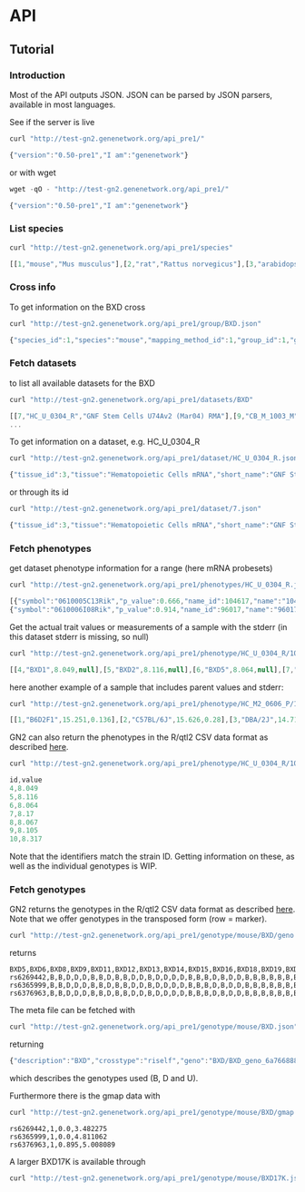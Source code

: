 # API

## Tutorial

### Introduction

Most of the API outputs JSON. JSON can be parsed by JSON parsers,
available in most languages.

See if the server is live

```js
curl "http://test-gn2.genenetwork.org/api_pre1/"

{"version":"0.50-pre1","I am":"genenetwork"}
```

or with wget

```js
wget -qO - "http://test-gn2.genenetwork.org/api_pre1/"

{"version":"0.50-pre1","I am":"genenetwork"}
```

### List species

```js
curl "http://test-gn2.genenetwork.org/api_pre1/species"

[[1,"mouse","Mus musculus"],[2,"rat","Rattus norvegicus"],[3,"arabidopsis","Arabidopsis thaliana"],[4,"human","Homo sapiens"],[5,"barley","Hordeum vulgare"],[6,"drosophila","Drosophila melanogaster"],[7,"macaque monkey","Macaca mulatta"],[8,"soybean","Soybean"],[9,"tomato","Tomato"]]
```

### Cross info

To get information on the BXD cross

```js
curl "http://test-gn2.genenetwork.org/api_pre1/group/BXD.json"

{"species_id":1,"species":"mouse","mapping_method_id":1,"group_id":1,"group":"BXD","genetic_type":"riset","chr_info":[["1",197195432],["2",181748087],["3",159599783],["4",155630120],["5",152537259],["6",149517037],["7",152524553],["8",131738871],["9",124076172],["10",129993255],["11",121843856],["12",121257530],["13",120284312],["14",125194864],["15",103494974],["16",98319150],["17",95272651],["18",90772031],["19",61342430],["X",166650296]]}
```

### Fetch datasets

to list all available datasets for the BXD

```js
curl "http://test-gn2.genenetwork.org/api_pre1/datasets/BXD"

[[7,"HC_U_0304_R","GNF Stem Cells U74Av2 (Mar04) RMA"],[9,"CB_M_1003_M","SJUT Cerebellum mRNA M430 (Oct03) MAS5"],[42,"CB_M_0204_P","INIA Brain mRNA M430 (Feb04) PDNN"],[44,"CB_M_1004_M","SJUT Cerebellum mRNA M430 (Oct04) MAS5"]
...
```

To get information on a dataset, e.g. HC_U_0304_R

```js
curl "http://test-gn2.genenetwork.org/api_pre1/dataset/HC_U_0304_R.json"

{"tissue_id":3,"tissue":"Hematopoietic Cells mRNA","short_name":"GNF Stem Cells U74Av2 (Mar04) RMA","public":2,"name":"HC_U_0304_R","id":7,"full_name":"GNF Stem Cells U74Av2 (Mar04) RMA","data_scale":"log2","confidential":0}
```

or through its id

```js
curl "http://test-gn2.genenetwork.org/api_pre1/dataset/7.json"

{"tissue_id":3,"tissue":"Hematopoietic Cells mRNA","short_name":"GNF Stem Cells U74Av2 (Mar04) RMA","public":2,"name":"HC_U_0304_R","id":7,"full_name":"GNF Stem Cells U74Av2 (Mar04) RMA","data_scale":"log2","confidential":0}
```

### Fetch phenotypes

get dataset phenotype information for a range (here mRNA probesets)

```js
curl "http://test-gn2.genenetwork.org/api_pre1/phenotypes/HC_U_0304_R.json?start=100&stop=101"

[{"symbol":"0610005C13Rik","p_value":0.666,"name_id":104617,"name":"104617_at","mean":8.165623333333329,"locus":"mCV25433152","chr":7,"additive":-0.0489058035714287,"Mb":52.823543,"MAX_LRS":9.99712881751494},
{"symbol":"0610006I08Rik","p_value":0.914,"name_id":96017,"name":"96017_at","mean":10.4658333333333,"locus":"CEL-3_23204282","chr":19,"additive":0.0437053571428568,"Mb":8.845681,"MAX_LRS":7.76436750913729}]
```

Get the actual trait values or measurements of a sample with the
stderr (in this dataset stderr is missing, so null)

```js
curl "http://test-gn2.genenetwork.org/api_pre1/phenotype/HC_U_0304_R/104617_at.json"

[[4,"BXD1",8.049,null],[5,"BXD2",8.116,null],[6,"BXD5",8.064,null],[7,"BXD6",8.17,null],[8,"BXD8",8.067,null],[9,"BXD9",8.105,null],[10,"BXD11",8.317,null],[11,"BXD12",8.127,null],[13,"BXD14",8.135,null],[14,"BXD15",8.253,null],[15,"BXD16",8.335,null],[16,"BXD18",8.208,null],[17,"BXD19",8.239,null],[19,"BXD21",8.158,null],[20,"BXD22",8.226,null],[22,"BXD24",8.043,null],[23,"BXD25",7.947,null],[24,"BXD27",8.201,null],[25,"BXD28",8.068,null],[26,"BXD29",8.238,null],[27,"BXD30",8.223,null],[28,"BXD31",8.119,null],[29,"BXD32",8.039,null],[30,"BXD33",8.271,null],[31,"BXD34",8.314,null],[33,"BXD36",8.194,null],[35,"BXD38",8.163,null],[36,"BXD39",8.197,null],[37,"BXD40",8.15,null],[39,"BXD42",8.231,null]]
```

here another example of a sample that includes parent values and stderr:

```js
curl "http://test-gn2.genenetwork.org/api_pre1/phenotype/HC_M2_0606_P/1443823_s_at.json"

[[1,"B6D2F1",15.251,0.136],[2,"C57BL/6J",15.626,0.28],[3,"DBA/2J",14.716,0.26],[4,"BXD1",15.198,0.153],[5,"BXD2",14.918,0.023],[6,"BXD5",15.057,0.273],[7,"BXD6",15.232,0.107],[8,"BXD8",14.968,0.189],[9,"BXD9",14.87,0.454],[10,"BXD11",15.084,0.082],[11,"BXD12",15.192,0.298],[12,"BXD13",14.924,0.33],[14,"BXD15",15.343,0.34],[15,"BXD16",15.226,0.071],[17,"BXD19",15.364,0.074],[18,"BXD20",15.36,0.103],[19,"BXD21",14.792,0.911],...
```

GN2 can also return the phenotypes in the R/qtl2 CSV data format as
described
[here](http://kbroman.org/qtl2/assets/vignettes/input_files.html).

```js
curl "http://test-gn2.genenetwork.org/api_pre1/phenotype/HC_U_0304_R/104617_at.csv"

id,value
4,8.049
5,8.116
6,8.064
7,8.17
8,8.067
9,8.105
10,8.317
```

Note that the identifiers match the strain ID. Getting information on these,
as well as the individual genotypes is WIP.

### Fetch genotypes

GN2 returns the genotypes in the R/qtl2 CSV data format as described
[here](http://kbroman.org/qtl2/assets/vignettes/input_files.html). Note
that we offer genotypes in the transposed form (row = marker).

```sh
curl "http://test-gn2.genenetwork.org/api_pre1/genotype/mouse/BXD/geno.csv"
```

returns

```csv
BXD5,BXD6,BXD8,BXD9,BXD11,BXD12,BXD13,BXD14,BXD15,BXD16,BXD18,BXD19,BXD20,BXD21,BXD22,BXD23,BXD24a,BXD24,BXD25,BXD27,BXD28,BXD29,BXD30,BXD31,BXD32,BXD33,BXD34,BXD35,BXD36,BXD37,BXD38,BXD39,BXD40,BXD41,BXD42,BXD43,BXD44,BXD45,BXD48,BXD49,BXD50,BXD51,BXD52,BXD53,BXD54,BXD55,BXD56,BXD59,BXD60,BXD61,BXD62,BXD63,BXD64,BXD65,BXD66,BXD67,BXD68,BXD69,BXD70,BXD71,BXD72,BXD73,BXD74,BXD75,BXD76,BXD77,BXD78,BXD79,BXD80,BXD81,BXD83,BXD84,BXD85,BXD86,BXD87,BXD88,BXD89,BXD90,BXD91,BXD92,BXD93,BXD94,BXD95,BXD96,BXD97,BXD98,BXD99,BXD100,BXD101,BXD102,BXD103
rs6269442,B,B,D,D,D,B,B,D,B,B,D,D,B,D,D,D,D,B,B,B,D,B,D,D,B,B,B,B,B,B,B,B,B,D,B,D,B,B,D,B,B,H,H,B,D,B,B,H,H,B,B,D,D,D,D,D,B,B,H,B,B,B,B,D,B,D,B,D,D,D,D,D,H,B,D,D,B,D,B,B,D,D,B,D,D,B,B,B,B,B,B,B,D
rs6365999,B,B,D,D,D,B,B,D,B,B,D,D,B,D,D,D,D,B,B,B,D,B,D,D,B,B,B,B,B,B,B,B,B,D,B,D,B,B,D,B,B,H,H,B,D,B,B,H,H,B,B,D,D,D,D,D,B,B,H,B,B,B,B,D,B,D,B,D,D,D,D,D,H,B,D,D,B,D,B,B,D,D,B,D,D,B,B,B,B,B,B,U,D
rs6376963,B,B,D,D,D,B,B,D,B,B,D,D,B,D,D,D,D,B,B,B,D,B,D,D,B,B,B,B,B,B,B,B,B,D,B,D,B,D,D,B,B,H,H,B,B,B,B,H,H,B,B,D,D,D,D,B,B,B,H,B,B,B,B,D,B,D,B,D,D,D,D,D,H,B,D,D,B,D,B,B,D,D,B,D,D,B,B,B,B,B,B,U,D
```

The meta file can be fetched with

```sh
curl "http://test-gn2.genenetwork.org/api_pre1/genotype/mouse/BXD.json"
```

returning

```js
{"description":"BXD","crosstype":"riself","geno":"BXD/BXD_geno_6a766888cf7a5b5b9376ee165b4518ab_20150722.csv","geno_transposed":true,"metadata":{"original":{"source":"GeneNetwork","unique_id":"42171462281377824604ec3d83771d79","date":"20150722"},"geno":{"unique_id":"6a766888cf7a5b5b9376ee165b4518ab","date":"20150722"},"gmap":{"unique_id":"dfbafbe862fb3572d3e847b7b7859540","date":"20150722"},"genotypes_descr":{"1":"maternal","2":"paternal","3":"heterozygous"}},"genotypes":{"B":1,"D":2,"H":3},"x_chr":"X","na.strings":["U"],"gmap":"BXD/BXD_gmap_dfbafbe862fb3572d3e847b7b7859540_20150722.csv"}
```

which describes the genotypes used (B, D and U).

Furthermore there is the gmap data with

```sh
curl "http://test-gn2.genenetwork.org/api_pre1/genotype/mouse/BXD/gmap.csv"
```

```csv
rs6269442,1,0.0,3.482275
rs6365999,1,0.0,4.811062
rs6376963,1,0.895,5.008089
```

A larger BXD17K is available through

```sh
curl "http://test-gn2.genenetwork.org/api_pre1/genotype/mouse/BXD17K.json"
```
